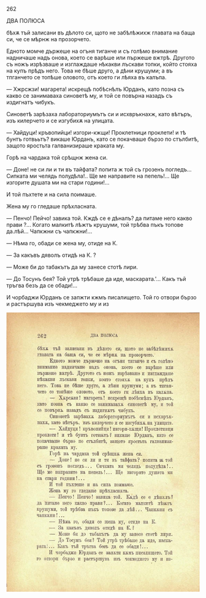 ﻿262

ДВА ПОЛЮСА

бѣхѫ тъй залисани въ дѣлото си, щото не забѣлѣжихж главата на баща си, че се мѣрнж на прозорчето.

Едното момче държеше на огъня тиганче и съ голѣмо внимание надничаше надъ онова, което се варѣше или пържеше вжтрѣ. Другото съ ножъ изрѣзваше и изглаждаше нѣкакви лъскави топки, който стояха на купъ прѣдъ него. Това не бѣше друго, а дѣни крушуми; а въ тпганчето се топѣше оловото, отъ което ги лѣяха въ калъпа.

— Хжрсжзи! магарета! искрещѣ побѣснѣлъ Юрданъ, като позна съ какво се занимаваха синоветѣ му, и той се повърна назадъ съ издигнатъ чибукъ.

Синоветѣ зарѣзаха лабораториумътъ си и исхвръкнахж, като вѣтъръ, изъ килерчето и се изгубихѫ на улицата.

— Хайдуци! кръвопийци! изгори-кжщи! Проклетници проклети! и тѣ бунтъ готвььтъ? викаше Юрданъ, като се покачваше бързо по стълбитѣ, защото яростьта галванизираше краката му.

Горѣ на чардака той срѣщнж жена си.

— Доне! не си ли и ти въ тайфата? попита ж той съ грозенъ погледъ... Сипката ми челядь полудѣла!.. Ще ме направите на пепель!... Ще изгорите душата ми на стари години!...

И той пъхтете и на сила поимаше.

Жена му го гледаше прѣхласната.

— Пенчо! Пейчо! завика той. Кждѣ се е дѣналъ? да питаме него какво прави ?... Когато малкитѣ лѣжтъ крушуми, той трѣбва пъкъ топове да.лѣй... Чапкжни съ чапкжни!...

— Нѣма го, обади се жена му, отиде на К.

— За какъвъ дяволъ отидѣ на К. ?

— Може би до табакътъ да му занесе стотѣ лири.

— До Тосунъ бея? Той утрѣ трѣбаше да иде, маскарата.'... Какъ тъй тръгва безъ да се обади!...

И чорбаджи Юрданъ се запжти кжмъ писалището. Той го отвори бързо и растършува изъ чекмеджето му и из

![original](../images/297.jpg)

